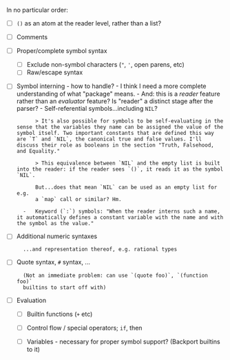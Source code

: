 
In no particular order:

-   [ ] `()` as an atom at the reader level, rather than a list?
-   [ ] Comments
-   [ ] Proper/complete symbol syntax
    -   [ ] Exclude non-symbol characters (`"`, `'`, open parens, etc)
    -   [ ] Raw/escape syntax

-   [ ] Symbol interning - how to handle?
        -   I think I need a more complete understanding of what "package" means.
        -   And: this is a _reader_ feature rather than an _evaluator_ feature?
            Is "reader" a distinct stage after the parser?
        -   Self-referential symbols...including `NIL`?

            > It's also possible for symbols to be self-evaluating in the sense that the variables they name can be assigned the value of the symbol itself. Two important constants that are defined this way are `T` and `NIL`, the canonical true and false values. I'll discuss their role as booleans in the section "Truth, Falsehood, and Equality."

            > This equivalence between `NIL` and the empty list is built into the reader: if the reader sees `()`, it reads it as the symbol `NIL`.

            But...does that mean `NIL` can be used as an empty list for e.g.
            a `map` call or similar? Hm.

        -   Keyword (`:`) symbols: "When the reader interns such a name, it automatically defines a constant variable with the name and with the symbol as the value."

-   [ ] Additional numeric syntaxes

        ...and representation thereof, e.g. rational types

-   [ ] Quote syntax, `#` syntax, ...

        (Not an immediate problem: can use `(quote foo)`, `(function foo)`
        builtins to start off with)

-   [ ] Evaluation
    -   [ ] Builtin functions (`+` etc)
    -   [ ] Control flow / special operators; `if`, then
    -   [ ] Variables - necessary for proper symbol support?
            (Backport builtins to it)

